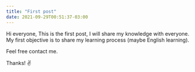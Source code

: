 ```yaml
---
title: "First post"
date: 2021-09-29T00:51:37-03:00
---
```


Hi everyone,
This is the first post, I will share my knowledge with everyone.
My first objective is to share my learning process (maybe English learning).

Feel free contact me.

Thanks! ✌
